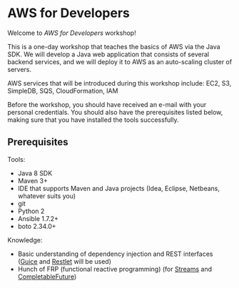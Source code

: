 # AWS for Developers

Welcome to *AWS for Developers* workshop!

This is a one-day workshop that teaches the basics of AWS via the Java SDK. We will develop a Java web application that consists of several backend services, and we will deploy it to AWS as an auto-scaling cluster of servers.

AWS services that will be introduced during this workshop include: EC2, S3, SimpleDB, SQS, CloudFormation, IAM

Before the workshop, you should have received an e-mail with your personal credentials. You should also have the prerequisites listed below, making sure that you have installed the tools successfully.

## Prerequisites

Tools:
- Java 8 SDK
- Maven 3+
- IDE that supports Maven and Java projects (Idea, Eclipse, Netbeans, whatever suits you)
- git
- Python 2
- Ansible 1.7.2+
- boto 2.34.0+

Knowledge:
- Basic understanding of dependency injection and REST interfaces ([Guice](https://github.com/google/guice/wiki/GettingStarted) and [Restlet](http://restlet.com/learn/tutorial/2.2/) will be used)
- Hunch of FRP (functional reactive programming) (for [Streams](http://winterbe.com/posts/2014/07/31/java8-stream-tutorial-examples/) and [CompletableFuture](http://www.nurkiewicz.com/2013/05/java-8-definitive-guide-to.html))
